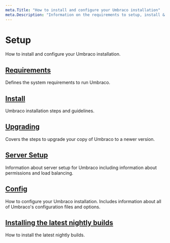 ```yaml
---
meta.Title: "How to install and configure your Umbraco installation"
meta.Description: "Information on the requirements to setup, install & upgrade Umbraco"
---
```


# Setup

How to install and configure your Umbraco installation.

## [Requirements](requirements.md)

Defines the system requirements to run Umbraco.

## [Install](install/README.md)

Umbraco installation steps and guidelines.

## [Upgrading](upgrading/README.md)

Covers the steps to upgrade your copy of Umbraco to a newer version.

## [Server Setup](server-setup/README.md)

Information about server setup for Umbraco including information about permissions and load balancing.

## [Config](../../reference/configuration/README.md)

How to configure your Umbraco installation. Includes information about all of Umbraco's configuration files and options.

## [Installing the latest nightly builds](install/installing-nightly-builds.md)

How to install the latest nightly builds.
